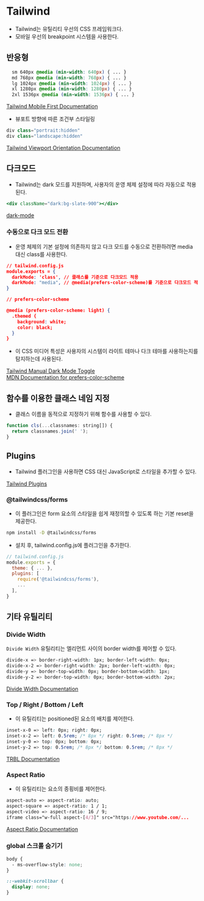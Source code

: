 # Tailwind

- Tailwind는 유틸리티 우선의 CSS 프레임워크다.
- 모바일 우선의 breakpoint 시스템을 사용한다.

## 반응형

```css
  sm 640px @media (min-width: 640px) { ... }
  md 768px @media (min-width: 768px) { ... }
  lg 1024px @media (min-width: 1024px) { ... }
  xl 1280px @media (min-width: 1280px) { ... }
  2xl 1536px @media (min-width: 1536px) { ... }
```

[Tailwind Mobile First Documentation](https://tailwindcss.com/docs/responsive-design#mobile-first)

- 뷰포트 방향에 따른 조건부 스타일링

```js
div class="portrait:hidden"
div class="landscape:hidden"
```

[Tailwind Viewport Orientation Documentation](https://tailwindcss.com/docs/hover-focus-and-other-states#viewport-orientation)

## 다크모드

- Tailwind는 dark 모드를 지원하며, 사용자의 운영 체제 설정에 따라 자동으로 적용된다.

```jsx
<div className="dark:bg-slate-900"></div>
```

[dark-mode](https://tailwindcss.com/docs/dark-mode)

### 수동으로 다크 모드 전환

- 운영 체제의 기본 설정에 의존하지 않고 다크 모드를 수동으로 전환하려면 media 대신 class를 사용한다.

```json
// tailwind.config.js
module.exports = {
  darkMode: 'class', // 클래스를 기준으로 다크모드 적용
  darkMode: "media", // @media(prefers-color-scheme)를 기준으로 다크모드 적용
}
```

```json
// prefers-color-scheme

@media (prefers-color-scheme: light) {
  .themed {
    background: white;
    color: black;
  }
}
```

- 이 CSS 미디어 특성은 사용자의 시스템이 라이트 테마나 다크 테마를 사용하는지를 탐지하는데 사용된다.

[Tailwind Manual Dark Mode Toggle](https://tailwindcss.com/docs/dark-mode#toggling-dark-mode-manually)  
[MDN Documentation for prefers-color-scheme](https://developer.mozilla.org/ko/docs/Web/CSS/@media/prefers-color-scheme)

## 함수를 이용한 클래스 네임 지정

- 클래스 이름을 동적으로 지정하기 위해 함수를 사용할 수 있다.

```jsx
function cls(...classnames: string[]) {
  return classnames.join(' ');
}
```

## Plugins

- Tailwind 플러그인을 사용하면 CSS 대신 JavaScript로 스타일을 추가할 수 있다.

[Tailwind Plugins](https://tailwindcss.com/docs/plugins)

### @tailwindcss/forms

- 이 플러그인은 form 요소의 스타일을 쉽게 재정의할 수 있도록 하는 기본 reset을 제공한다.

```bash
npm install -D @tailwindcss/forms
```

- 설치 후, tailwind.config.js에 플러그인을 추가한다.

```jsx
// tailwind.config.js
module.exports = {
  theme: { ... },
  plugins: [
    require('@tailwindcss/forms'),
    ...
  ],
}
```

## 기타 유틸리티

### Divide Width

`Divide Width` 유틸리티는 엘리먼트 사이의 border width를 제어할 수 있다.

```css
divide-x => border-right-width: 1px; border-left-width: 0px;
divide-x-2 => border-right-width: 2px; border-left-width: 0px;
divide-y => border-top-width: 0px; border-bottom-width: 1px;
divide-y-2 => border-top-width: 0px; border-bottom-width: 2px;
```

[Divide Width Documentation](https://tailwindcss.com/docs/divide-width)

### Top / Right / Bottom / Left

- 이 유틸리티는 positioned된 요소의 배치를 제어한다.

```css
inset-x-0 => left: 0px; right: 0px;
inset-x-2 => left: 0.5rem; /* 8px */ right: 0.5rem; /* 8px */
inset-y-0 => top: 0px; bottom: 0px;
inset-y-2 => top: 0.5rem; /* 8px */ bottom: 0.5rem; /* 8px */
```

[TRBL Documentation](https://tailwindcss.com/docs/top-right-bottom-left)

### Aspect Ratio

- 이 유틸리티는 요소의 종횡비를 제어한다.

```css
aspect-auto => aspect-ratio: auto;
aspect-square => aspect-ratio: 1 / 1;
aspect-video => aspect-ratio: 16 / 9;
iframe class="w-full aspect-[4/3]" src="https://www.youtube.com/...
```

[Aspect Ratio Documentation](https://tailwindcss.com/docs/aspect-ratio)

### global 스크롤 숨기기

```css
body {
  - ms-overflow-style: none;
}

::-webkit-scrollbar {
  display: none;
}
```
